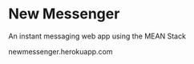 <h1> New Messenger</h1>
<p> An instant messaging web app using the MEAN Stack </p>
<p> newmessenger.herokuapp.com </p>